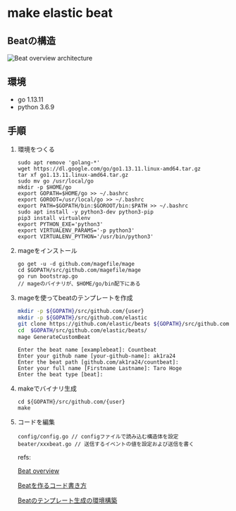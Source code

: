 # make elastic beat

## Beatの構造

![Beat overview architecture](https://www.elastic.co/guide/en/beats/devguide/current/images/beat_overview.png)



## 環境

* go 1.13.11
* python 3.6.9



## 手順

1. 環境をつくる

   ```
   sudo apt remove 'golang-*'
   wget https://dl.google.com/go/go1.13.11.linux-amd64.tar.gz
   tar xf go1.13.11.linux-amd64.tar.gz
   sudo mv go /usr/local/go
   mkdir -p $HOME/go
   export GOPATH=$HOME/go >> ~/.bashrc
   export GOROOT=/usr/local/go >> ~/.bashrc
   export PATH=$GOPATH/bin:$GOROOT/bin:$PATH >> ~/.bashrc
   sudo apt install -y python3-dev python3-pip
   pip3 install virtualenv
   export PYTHON_EXE='python3'
   export VIRTUALENV_PARAMS='-p python3'
   export VIRTUALENV_PYTHON='/usr/bin/python3'
   ```

   

2. mageをインストール

   ```
   go get -u -d github.com/magefile/mage
   cd $GOPATH/src/github.com/magefile/mage
   go run bootstrap.go
   // mageのバイナリが、$HOME/go/bin配下にある
   ```

   

3. mageを使ってbeatのテンプレートを作成

   ```bash
   mkdir -p ${GOPATH}/src/github.com/{user}
   mkdir -p ${GOPATH}/src/github.com/elastic
   git clone https://github.com/elastic/beats ${GOPATH}/src/github.com/elastic/beats
   cd  $GOPATH/src/github.com/elastic/beats/
   mage GenerateCustomBeat
   ```

   ```
   Enter the beat name [examplebeat]: Countbeat
   Enter your github name [your-github-name]: ak1ra24
   Enter the beat path [github.com/ak1ra24/countbeat]: 
   Enter your full name [Firstname Lastname]: Taro Hoge
   Enter the beat type [beat]: 
   ```

   

4. makeでバイナリ生成

   ```
   cd ${GOPATH}/src/github.com/{user}
   make
   ```

5. コードを編集

   ```
   config/config.go // configファイルで読み込む構造体を設定
   beater/xxxbeat.go // 送信するイベントの値を設定および送信を書く
   ```

   

   refs:

   [Beat overview](https://www.elastic.co/guide/en/beats/devguide/current/newbeat-overview.html)

   [Beatを作るコード書き方](https://qiita.com/datake914/items/d936cf866f78d7aa9393)

   [Beatのテンプレート生成の環境構築](https://www.cnblogs.com/sanduzxcvbnm/p/12091152.html)

   
